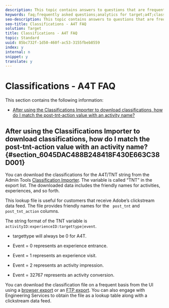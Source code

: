 ```yaml
---
description: This topic contains answers to questions that are frequently asked about classifications and using Analytics as the reporting source for Target (A4T).
keywords: faq;frequently asked questions;analytics for target;a4T;classifications;classification;classifications importer;post-tnt-action
seo-description: This topic contains answers to questions that are frequently asked about classifications and using Analytics as the reporting source for Target (A4T).
seo-title: Classifications - A4T FAQ
solution: Target
title: Classifications - A4T FAQ
topic: Standard
uuid: 85bc732f-1d50-460f-ac53-3155fbeb8559
index: y
internal: n
snippet: y
translate: y
---
```


# Classifications - A4T FAQ

This section contains the following information: 


* [ After using the Classifications Importer to download classifications, how do I match the post-tnt-action value with an activity name?](../../../c_integrating_target_with_mac/a4t/r_a4t-faq/c_a4t-faq-classifications.md#section_6045DAC488B248418F430E663C38D001)


## After using the Classifications Importer to download classifications, how do I match the post-tnt-action value with an activity name? {#section_6045DAC488B248418F430E663C38D001}

You can download the classifications for the A4T/TNT string from the Admin Tools [ Classification Importer](https://marketing.adobe.com/resources/help/en_US/reference/c_working_with_saint.html). The variable is called “TNT” in the export list. The downloaded data includes the friendly names for activities, experiences, and so forth. 

This lookup file is useful for customers that receive Adobe’s clickstream data feed. The file provides friendly names for the ` post_tnt` and ` post_tnt_action` columns. 

The string format of the TNT variable is ` activityID:experienceID:targettype|event`. 


* targettype will always be 0 for A4T. 

* Event = 0 represents an experience entrance. 

* Event = 1 represents an experience visit. 

* Event = 2 represents an activity impression. 

* Event = 32767 represents an activity conversion. 



You can download the classification file on a frequent basis from the UI using a [ browser export](https://marketing.adobe.com/resources/help/en_US/reference/browser_export.html) or an [ FTP export](https://marketing.adobe.com/resources/help/en_US/reference/ftp_export.html). You can also engage with Engineering Services to obtain the file as a lookup table along with a clickstream data feed. 
